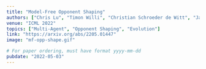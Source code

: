 ```yaml
---
title: "Model-Free Opponent Shaping"
authors: ["Chris Lu", "Timon Willi", "Christian Schroeder de Witt", "Jakob Foerster"]
venue: "ICML 2022"
topics: ["Multi-Agent", "Opponent Shaping", "Evolution"]
link: "https://arxiv.org/abs/2205.01447"
image: "mf-opp-shape.gif"

# For paper ordering, must have format yyyy-mm-dd
pubdate: "2022-05-03"
---
```

